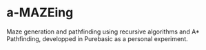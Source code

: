 # a-MAZEing
Maze generation and pathfinding using recursive algorithms and A* Pathfinding, developped in Purebasic as a personal experiment.
